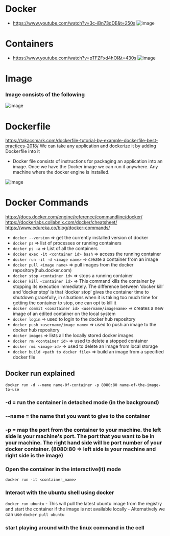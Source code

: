 # Docker
- https://www.youtube.com/watch?v=3c-iBn73dDE&t=250s
![image](https://user-images.githubusercontent.com/11143215/165758800-c1f9fbba-4b26-495d-bce7-5b0679751fe9.png)

# Containers
- https://www.youtube.com/watch?v=pTFZFxd4hOI&t=430s
![image](https://user-images.githubusercontent.com/11143215/165864021-53f79534-5504-4e64-b21e-aeb17db70e81.png)

# Image
### Image consists of the following 
![image](https://user-images.githubusercontent.com/11143215/165864441-0599406e-2194-4b75-ac02-108e0e61585b.png)

# Dockerfile
https://takacsmark.com/dockerfile-tutorial-by-example-dockerfile-best-practices-2018/
We can take any application and dockerize it by adding Dockerfile into it
- Docker file consists of instructions for packaging an application into an image. Once we have the Docker image we can run it anywhere. Any machine where the   docker engine is installed.

![image](https://user-images.githubusercontent.com/11143215/165869251-22c3e69b-f001-480b-b504-c9db029172a9.png)


# Docker Commands
https://docs.docker.com/engine/reference/commandline/docker/
https://dockerlabs.collabnix.com/docker/cheatsheet/
https://www.edureka.co/blog/docker-commands/
- ``` docker --version ``` => get the currently installed version of docker
- ``` docker ps ``` => list of processes or running containers
- ``` docker ps -a ``` => List of all the containers
- ``` docker exec -it <container id> bash ``` => access the running container
- ``` docker run -it -d <image name> ``` => create a container from an image
- ``` docker pull <image name> ``` => pull images from the docker repository(hub.docker.com)
- ``` docker stop <container id> ``` => stops a running container
- ``` docker kill <container id> ``` => This command kills the container by stopping its execution immediately. The difference between ‘docker kill’ and ‘docker stop’ is that ‘docker stop’ gives the container time to shutdown gracefully, in situations when it is taking too much time for getting the container to stop, one can opt to kill it
- ``` docker commit <conatainer id> <username/imagename> ``` => creates a new image of an edited container on the local system
- ``` docker login ``` => used to login to the docker hub repository
- ``` docker push <username/image name> ``` => used to push an image to the docker hub repository
- ``` docker images ``` => lists all the locally stored docker images
- ``` docker rm <container id> ``` => used to delete a stopped container
- ``` docker rmi <image-id> ``` => used to delete an image from local storage
- ``` docker build <path to docker file> ``` =>  build an image from a specified docker file

## Docker run explained
``` docker run -d --name name-0f-container -p 8080:80 name-of-the-image-to-use ```
### -d = run the container in detached mode (in the background)
### --name = the name that you want to give to the container
### -p = map the port from the container to your machine. the left side is your machine's port. The port that you want to be in your machine. The right hand side will be port number of your docker container. (8080:80 => left side is your machine and right side is the image)


### Open the container in the interactive(it) mode
``` docker run -it <container_name> ```

### Interact with the ubuntu shell using docker
``` docker run ubuntu ```
    - This will pull the latest ubuntu image from the registry and start the container if the image is not available locally
    - Alternatively we can use ```docker pull ubuntu ```
### start playing around with the linux command in the cell
